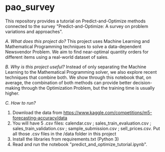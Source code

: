 # pao_survey

This repository provides a tutorial on Predict-and-Optimize methods connected to the survey "Predict-and-Optimize: A survey on problem variations and approaches".

*A. What does this project do?*
This project uses Machine Learning and Mathematical Programming techniques to solve a data-dependent Newsvendor Problem. We aim to find near-optimal quantity orders for different items using a real-world dataset of sales.

*B. Why is this project useful?*
Instead of only separating the Machine Learning to the Mathematical Programming solver, we also explore recent techniques that combine both.
We show through this notebook that, on average, the combination of both methods can provide better decision-making through the Optimization Problem, but the training time is usually higher.

*C. How to run?*
1. Download the data from https://www.kaggle.com/competitions/m5-forecasting-accuracy/data
2. You will have 5 .csv files: calendar.csv ; sales_train_evaluation.csv ; sales_train_validation.csv ; sample_submission.csv ; sell_prices.csv. Put all those .csv files in the /data folder in this project
3. Install the libraries from requirements.txt (Python 3)
4. Read and run the notebook "predict_and_optimize_tutorial.ipynb".
